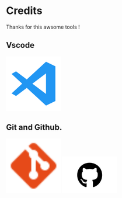# Credits

Thanks for this awsome tools !

## Vscode

<img src="assets/vscode.svg" style="width: 150px;">

## Git and Github.

<img src="assets/git.svg" style="width: 150px;">
<img src="assets/github.svg" style="width: 150px;">